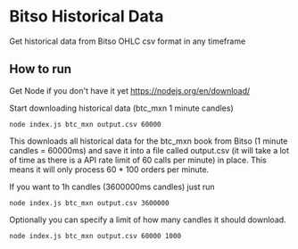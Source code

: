 # Bitso Historical Data
Get historical data from Bitso OHLC csv format in any timeframe

## How to run
Get Node if you don't have it yet https://nodejs.org/en/download/

Start downloading historical data (btc_mxn 1 minute candles)

`node index.js btc_mxn output.csv 60000`

This downloads all historical data for the btc_mxn book from Bitso (1 minute candles = 60000ms) and save it into a file called output.csv (it will take a lot of time as there is a API rate limit of 60 calls per minute) in place. This means it will only process 60 * 100 orders per minute.

If you want to 1h candles (3600000ms candles) just run 

`node index.js btc_mxn output.csv 3600000`

Optionally you can specify a limit of how many candles it should download.

`node index.js btc_mxn output.csv 60000 1000`



